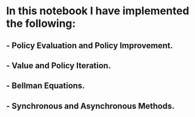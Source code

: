 #  In this notebook I have implemented the following:
## - Policy Evaluation and Policy Improvement.
## - Value and Policy Iteration.
## - Bellman Equations.
## - Synchronous and Asynchronous Methods.
